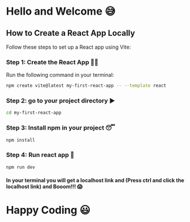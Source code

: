 # Hello and Welcome 😅

## How to Create a React App Locally

Follow these steps to set up a React app using Vite:

### Step 1: Create the React App 🚴‍♂️
Run the following command in your terminal:
```bash
npm create vite@latest my-first-react-app -- --template react
```
### Step 2: go to your project directory ▶️
```bash
cd my-first-react-app
```
### Step 3: Install npm in your project 😴
```bash
npm install
```
### Step 4: Run react app 🚀
```bash
npm run dev
```
#### In your terminal you will get a localhost link and (Press ctrl and click the localhost link) and Booom!!! 😱

# Happy Coding 😃
